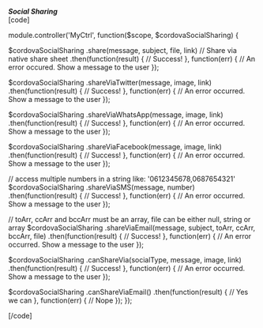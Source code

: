  **_Social Sharing_**  
[code]

module.controller('MyCtrl', function($scope, $cordovaSocialSharing) {

  $cordovaSocialSharing
    .share(message, subject, file, link) // Share via native share sheet
    .then(function(result) {
      // Success!
    }, function(err) {
      // An error occured. Show a message to the user
    });

  $cordovaSocialSharing
    .shareViaTwitter(message, image, link)
    .then(function(result) {
      // Success!
    }, function(err) {
      // An error occurred. Show a message to the user
    });

  $cordovaSocialSharing
    .shareViaWhatsApp(message, image, link)
    .then(function(result) {
      // Success!
    }, function(err) {
      // An error occurred. Show a message to the user
    });

  $cordovaSocialSharing
    .shareViaFacebook(message, image, link)
    .then(function(result) {
      // Success!
    }, function(err) {
      // An error occurred. Show a message to the user
    });

  // access multiple numbers in a string like: '0612345678,0687654321'
  $cordovaSocialSharing
    .shareViaSMS(message, number)
    .then(function(result) {
      // Success!
    }, function(err) {
      // An error occurred. Show a message to the user
    });

// toArr, ccArr and bccArr must be an array, file can be either null, string or array
  $cordovaSocialSharing
    .shareViaEmail(message, subject, toArr, ccArr, bccArr, file)
    .then(function(result) {
      // Success!
    }, function(err) {
      // An error occurred. Show a message to the user
    });

  $cordovaSocialSharing
    .canShareVia(socialType, message, image, link)
    .then(function(result) {
      // Success!
    }, function(err) {
      // An error occurred. Show a message to the user
    });

  $cordovaSocialSharing
    .canShareViaEmail()
    .then(function(result) {
      // Yes we can
    }, function(err) {
      // Nope
    });
});

[/code]